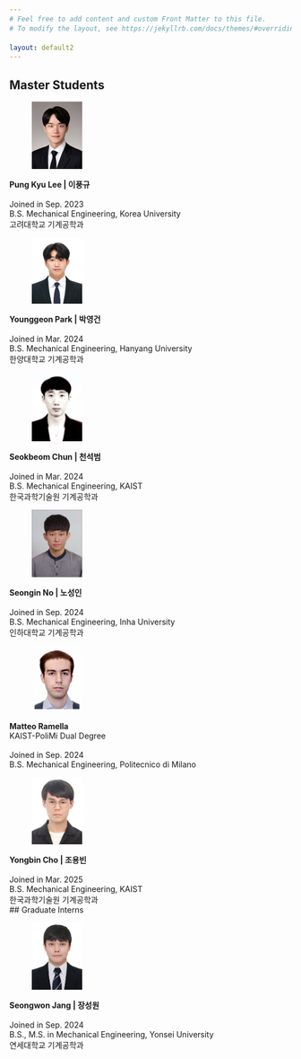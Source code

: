 ```yaml
---
# Feel free to add content and custom Front Matter to this file.
# To modify the layout, see https://jekyllrb.com/docs/themes/#overriding-theme-defaults

layout: default2
---
```


<style>
.grid-container {
  display: grid;  
  grid-template-columns: 25% 75%;

}

.align_img img {
  margin-left: auto;
  margin-right: auto;
  display: block;
}

.centered-text p{
  margin: 0;
  position: relative;
  top: 50%;
  transform: translateY(-50%);

}

</style>

## Master Students

<div class="people">
    <div>
        <figure>
            <img width="90" src="/pp_s_pungkyu.jpg"/>
        </figure>
    </div>           
    <div class="people_text">
        <strong>Pung Kyu Lee | 이풍규</strong><br /><br />
        Joined in Sep. 2023<br />B.S. Mechanical Engineering, Korea University<br />고려대학교 기계공학과    
    </div> 
    <div>
        <figure>
            <img width="90" src="/pp_s_yeonggeon.jpg"/>
        </figure>
    </div>           
    <div class="people_text">
        <strong>Younggeon Park | 박영건</strong><br /><br />
        Joined in Mar. 2024<br>B.S. Mechanical Engineering, Hanyang University <br />한양대학교 기계공학과
    </div> 
    <div>
        <figure>
            <img width="90" src="/pp_s_seokbeom.jpg"/>
        </figure>
    </div>           
    <div class="people_text">
        <strong>Seokbeom Chun | 천석범</strong><br><br>   
        Joined in Mar. 2024<br>B.S. Mechanical Engineering, KAIST <br />한국과학기술원 기계공학과
    </div> 
    <div>
        <figure>
            <img width="90" src="/pp_s_seongin.jpg"/>
        </figure>
    </div>           
    <div class="people_text">
        <strong>Seongin No | 노성인</strong><br><br>   
        Joined in Sep. 2024<br>B.S. Mechanical Engineering, Inha University <br />인하대학교 기계공학과
    </div> 
    <div>
        <figure>
            <img width="90" src="/pp_s_matteo.png"/>
        </figure>
    </div>           
    <div class="people_text">
        <strong>Matteo Ramella</strong><br>   
        KAIST-PoliMi Dual Degree<br><br>
        Joined in Sep. 2024<br>B.S. Mechanical Engineering, Politecnico di Milano<br />
    </div> 
    <div>
        <figure>
            <img width="90" src="/pp_yongbin.jpg"/>
        </figure>
    </div>           
    <div class="people_text">
        <strong>Yongbin Cho | 조용빈</strong><br><br>               
        Joined in Mar. 2025<br>B.S. Mechanical Engineering, KAIST <br />한국과학기술원 기계공학과
    </div> 

</div>
## Graduate Interns
    
<div class="people">
    <div>
        <figure>
            <img width="90" src="/pp_s_seongwon.png"/>
        </figure>
    </div>           
    <div class="people_text">
        <strong>Seongwon Jang | 장성원</strong><br><br>   
        Joined in Sep. 2024<br>B.S., M.S. in Mechanical Engineering, Yonsei University <br />연세대학교 기계공학과
    </div> 
 </div> 